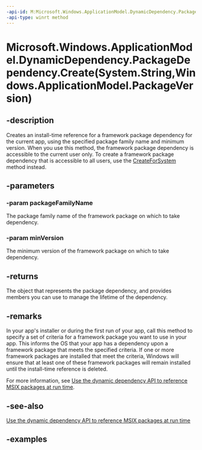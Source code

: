 ```yaml
---
-api-id: M:Microsoft.Windows.ApplicationModel.DynamicDependency.PackageDependency.Create(System.String,Windows.ApplicationModel.PackageVersion)
-api-type: winrt method
---
```


# Microsoft.Windows.ApplicationModel.DynamicDependency.PackageDependency.Create(System.String,Windows.ApplicationModel.PackageVersion)

<!--
public static Microsoft.Windows.ApplicationModel.DynamicDependency.PackageDependency Create (string packageFamilyName, Windows.ApplicationModel.PackageVersion minVersion);
-->


## -description

Creates an install-time reference for a framework package dependency for the current app, using the specified package family name and minimum version. When you use this method, the framework package dependency is accessible to the current user only. To create a framework package dependency that is accessible to all users, use the [CreateForSystem](packagedependency_createforsystem_879672097.md) method instead.

## -parameters

### -param packageFamilyName

The package family name of the framework package on which to take dependency.

### -param minVersion

The minimum version of the framework package on which to take dependency.

## -returns

The object that represents the package dependency, and provides members you can use to manage the lifetime of the dependency.

## -remarks

In your app's installer or during the first run of your app, call this method to specify a set of criteria for a framework package you want to use in your app. This informs the OS that your app has a dependency upon a framework package that meets the specified criteria. If one or more framework packages are installed that meet the criteria, Windows will ensure that at least one of these framework packages will remain installed until the install-time reference is deleted.

For more information, see [Use the dynamic dependency API to reference MSIX packages at run time](/windows/apps/desktop/modernize/framework-packages/use-the-dynamic-dependency-api).

## -see-also

[Use the dynamic dependency API to reference MSIX packages at run time](/windows/apps/desktop/modernize/framework-packages/use-the-dynamic-dependency-api)

## -examples
